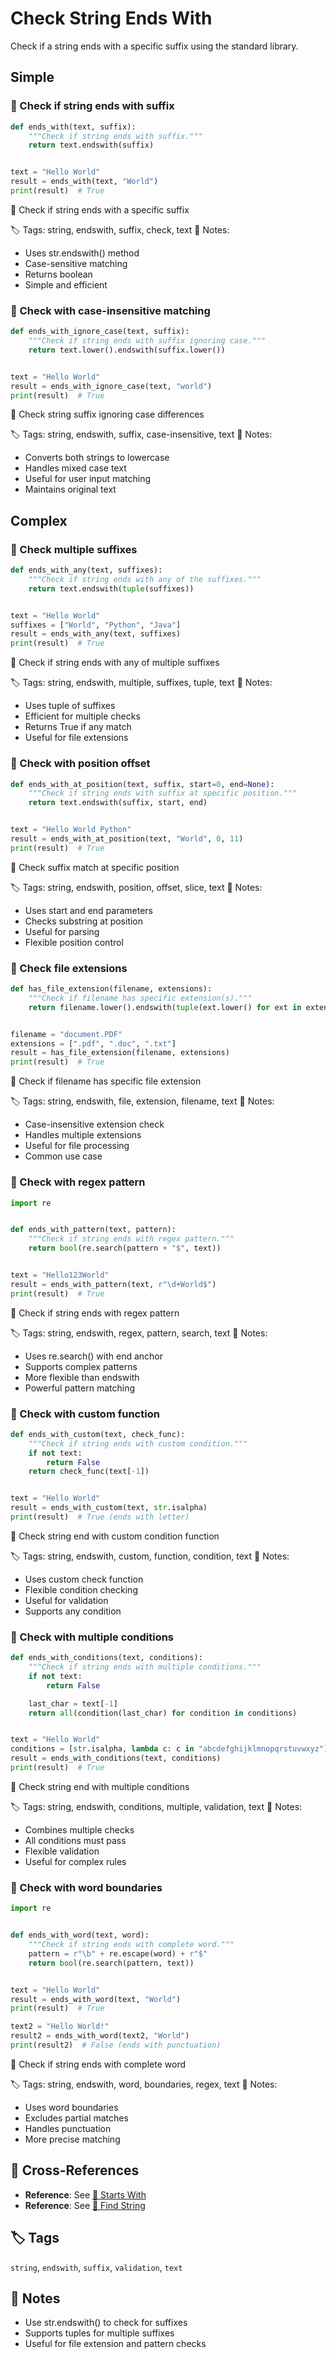 # Check String Ends With

Check if a string ends with a specific suffix using the standard library.

## Simple

### 🧩 Check if string ends with suffix

```python
def ends_with(text, suffix):
    """Check if string ends with suffix."""
    return text.endswith(suffix)


text = "Hello World"
result = ends_with(text, "World")
print(result)  # True
```

📂 Check if string ends with a specific suffix

🏷️ Tags: string, endswith, suffix, check, text
📝 Notes:
- Uses str.endswith() method
- Case-sensitive matching
- Returns boolean
- Simple and efficient

### 🧩 Check with case-insensitive matching

```python
def ends_with_ignore_case(text, suffix):
    """Check if string ends with suffix ignoring case."""
    return text.lower().endswith(suffix.lower())


text = "Hello World"
result = ends_with_ignore_case(text, "world")
print(result)  # True
```

📂 Check string suffix ignoring case differences

🏷️ Tags: string, endswith, suffix, case-insensitive, text
📝 Notes:
- Converts both strings to lowercase
- Handles mixed case text
- Useful for user input matching
- Maintains original text

## Complex

### 🧩 Check multiple suffixes

```python
def ends_with_any(text, suffixes):
    """Check if string ends with any of the suffixes."""
    return text.endswith(tuple(suffixes))


text = "Hello World"
suffixes = ["World", "Python", "Java"]
result = ends_with_any(text, suffixes)
print(result)  # True
```

📂 Check if string ends with any of multiple suffixes

🏷️ Tags: string, endswith, multiple, suffixes, tuple, text
📝 Notes:
- Uses tuple of suffixes
- Efficient for multiple checks
- Returns True if any match
- Useful for file extensions

### 🧩 Check with position offset

```python
def ends_with_at_position(text, suffix, start=0, end=None):
    """Check if string ends with suffix at specific position."""
    return text.endswith(suffix, start, end)


text = "Hello World Python"
result = ends_with_at_position(text, "World", 0, 11)
print(result)  # True
```

📂 Check suffix match at specific position

🏷️ Tags: string, endswith, position, offset, slice, text
📝 Notes:
- Uses start and end parameters
- Checks substring at position
- Useful for parsing
- Flexible position control

### 🧩 Check file extensions

```python
def has_file_extension(filename, extensions):
    """Check if filename has specific extension(s)."""
    return filename.lower().endswith(tuple(ext.lower() for ext in extensions))


filename = "document.PDF"
extensions = [".pdf", ".doc", ".txt"]
result = has_file_extension(filename, extensions)
print(result)  # True
```

📂 Check if filename has specific file extension

🏷️ Tags: string, endswith, file, extension, filename, text
📝 Notes:
- Case-insensitive extension check
- Handles multiple extensions
- Useful for file processing
- Common use case

### 🧩 Check with regex pattern

```python
import re


def ends_with_pattern(text, pattern):
    """Check if string ends with regex pattern."""
    return bool(re.search(pattern + "$", text))


text = "Hello123World"
result = ends_with_pattern(text, r"\d+World$")
print(result)  # True
```

📂 Check if string ends with regex pattern

🏷️ Tags: string, endswith, regex, pattern, search, text
📝 Notes:
- Uses re.search() with end anchor
- Supports complex patterns
- More flexible than endswith
- Powerful pattern matching

### 🧩 Check with custom function

```python
def ends_with_custom(text, check_func):
    """Check if string ends with custom condition."""
    if not text:
        return False
    return check_func(text[-1])


text = "Hello World"
result = ends_with_custom(text, str.isalpha)
print(result)  # True (ends with letter)
```

📂 Check string end with custom condition function

🏷️ Tags: string, endswith, custom, function, condition, text
📝 Notes:
- Uses custom check function
- Flexible condition checking
- Useful for validation
- Supports any condition

### 🧩 Check with multiple conditions

```python
def ends_with_conditions(text, conditions):
    """Check if string ends with multiple conditions."""
    if not text:
        return False

    last_char = text[-1]
    return all(condition(last_char) for condition in conditions)


text = "Hello World"
conditions = [str.isalpha, lambda c: c in "abcdefghijklmnopqrstuvwxyz"]
result = ends_with_conditions(text, conditions)
print(result)  # True
```

📂 Check string end with multiple conditions

🏷️ Tags: string, endswith, conditions, multiple, validation, text
📝 Notes:
- Combines multiple checks
- All conditions must pass
- Flexible validation
- Useful for complex rules

### 🧩 Check with word boundaries

```python
import re


def ends_with_word(text, word):
    """Check if string ends with complete word."""
    pattern = r"\b" + re.escape(word) + r"$"
    return bool(re.search(pattern, text))


text = "Hello World"
result = ends_with_word(text, "World")
print(result)  # True

text2 = "Hello World!"
result2 = ends_with_word(text2, "World")
print(result2)  # False (ends with punctuation)
```

📂 Check if string ends with complete word

🏷️ Tags: string, endswith, word, boundaries, regex, text
📝 Notes:
- Uses word boundaries
- Excludes partial matches
- Handles punctuation
- More precise matching

## 🔗 Cross-References

- **Reference**: See [📂 Starts With](./starts_with.md)
- **Reference**: See [📂 Find String](./find_string.md)

## 🏷️ Tags

`string`, `endswith`, `suffix`, `validation`, `text`

## 📝 Notes

- Use str.endswith() to check for suffixes
- Supports tuples for multiple suffixes
- Useful for file extension and pattern checks
